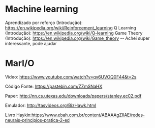 # Machine learning
Aprendizado por reforço (Introdução): https://en.wikipedia.org/wiki/Reinforcement_learning
Q Learning (Introdução): https://en.wikipedia.org/wiki/Q-learning
Game Theory (Introdução): https://en.wikipedia.org/wiki/Game_theory
    -- Achei super interessante, pode ajudar

# MarI/O
Video: https://www.youtube.com/watch?v=qv6UVOQ0F44&t=2s

Código Fonte: https://pastebin.com/ZZmSNaHX

Paper: http://nn.cs.utexas.edu/downloads/papers/stanley.ec02.pdf

Emulador: http://tasvideos.org/BizHawk.html

Livro Haykin:https://www.ebah.com.br/content/ABAAAgZIIAE/redes-neurais-principios-pratica-2-ed
